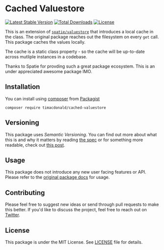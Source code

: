 # Cached Valuestore

[![Latest Stable Version](https://poser.pugx.org/timacdonald/cached-valuestore/v/stable)](https://packagist.org/packages/timacdonald/cached-valuestore) [![Total Downloads](https://poser.pugx.org/timacdonald/cached-valuestore/downloads)](https://packagist.org/packages/timacdonald/cached-valuestore) [![License](https://poser.pugx.org/timacdonald/cached-valuestore/license)](https://packagist.org/packages/timacdonald/cached-valuestore)

This is an extension of [`spatie/valuestore`](https://github.com/spatie/valuestore) that introduces a local cache in the class. The original package reaches out the filesystem on every `get` call. This package caches the values locally.

The cache is a static class property - so the cache will be up-to-date across mutliple instances in a codebase.

Thanks to Spatie for provding such a great package ecosystem. This is an under appreciated awesome package IMO.

## Installation

You can install using [composer](https://getcomposer.org/) from [Packagist](https://packagist.org/packages/timacdonald/cached-valuestore)

```
composer require timacdonald/cached-valuestore
```

## Versioning

This package uses *Semantic Versioning*. You can find out more about what this is and why it matters by reading [the spec](http://semver.org) or for something more readable, check out [this post](https://laravel-news.com/building-apps-composer).

## Usage

This package does not introduce any new user facing features or API. Please refer to the [original package docs](https://github.com/spatie/valuestore) for usage.

## Contributing

Please feel free to suggest new ideas or send through pull requests to make this better. If you'd like to discuss the project, feel free to reach out on [Twitter](https://twitter.com/timacdonald87).

## License

This package is under the MIT License. See [LICENSE](https://github.com/timacdonald/cached-valuestore/blob/master/license) file for details.